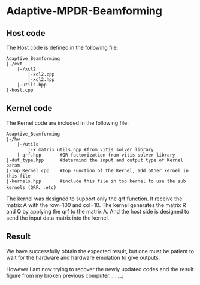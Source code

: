 # Adaptive-MPDR-Beamforming

## Host code
The Host code is defined in the following file:
```
Adaptive_Beamforming
|-/ext
    |-/xcl2
        |-xcl2.cpp
        |-xcl2.hpp
    |-utils.hpp
|-host.cpp
```

## Kernel code
The Kernel code are included in the following file:
```
Adaptive_Beamforming
|-/hw
    |-/utils
        |-x_matrix_utils.hpp #from vitis solver library
    |-qrf.hpp       #QR factorization from vitis solver library
|-dut_type.hpp      #determind the input and output type of Kernel param
|-Top_Kernel.cpp    #Top Function of the Kernel, add other kernel in this file
|-kernels.hpp       #include this file in top kernel to use the sub kernels (QRF、.etc) 

```
The kernel was designed to support only the qrf function. It receive the matrix A with the row=100 and col=10. The kernel generates the matrix R and Q by applying the qrf to the matrix A.
And the host side is designed to send the input data matrix into the kernel.


## Result
We have successfully obtain the expected result, but one must be patient to wait for the hardware and hardware emulation to give outputs.

However I am now trying to recover the newly updated codes and the result figure from my broken previous computer..... ;_;



